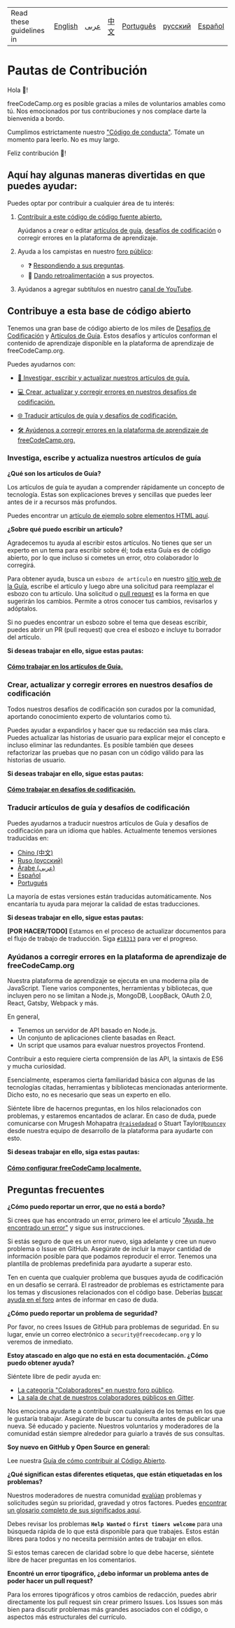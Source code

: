 <table>
    <tr>
        <!-- Do not translate this table -->
        <td> Read these guidelines in </td>
        <td><a href="/CONTRIBUTING.md"> English </a></td>
        <td><a href="/docs/arabic/CONTRIBUTING.md"> عربى </a></td>
        <td><a href="/docs/chinese/CONTRIBUTING.md"> 中文 </a></td>
        <td><a href="/docs/portuguese/CONTRIBUTING.md"> Português </a></td>
        <td><a href="/docs/russian/CONTRIBUTING.md"> русский </a></td>
        <td><a href="/docs/spanish/CONTRIBUTING.md"> Español </a></td>
    </tr>
</table>

# Pautas de Contribución

Hola 👋!

freeCodeCamp.org es posible gracias a miles de voluntarios amables como tú. Nos emocionados por tus contribuciones y nos complace darte la bienvenida a bordo.

Cumplimos estrictamente nuestro ["Código de conducta"](https://www.freecodecamp.org/code-of-conduct). Tómate un momento para leerlo. No es muy largo.

Feliz contribución 🎉!

## Aquí hay algunas maneras divertidas en que puedes ayudar:

Puedes optar por contribuir a cualquier área de tu interés:

1. [Contribuir a este código de código fuente abierto.](#contribute-to-this-open-source-codebase)

    Ayúdanos a crear o editar [artículos de guía](https://www.freecodecamp.org/guide), [desafíos de codificación](https://www.freecodecamp.org/learn) o corregir errores en la plataforma de aprendizaje.

2. Ayuda a los campistas en nuestro [foro público](https://www.freecodecamp.org/forum/):

    - ❓ [Respondiendo a sus preguntas](https://www.freecodecamp.org/forum/?max_posts=1).
    - 💬 [Dando retroalimentación](https://www.freecodecamp.org/forum/c/project-feedback?max_posts=1) a sus proyectos.

3. Ayúdanos a agregar subtítulos en nuestro [canal de YouTube](https://www.youtube.com/channel/UC8butISFwT-Wl7EV0hUK0BQ/videos).

## Contribuye a esta base de código abierto

Tenemos una gran base de código abierto de los miles de [Desafíos de Codificación](https://www.freecodecamp.org/learn) y [Artículos de Guía](https://www.freecodecamp.org/guide). Estos desafíos y artículos conforman el contenido de aprendizaje disponible en la plataforma de aprendizaje de freeCodeCamp.org.

Puedes ayudarnos con:

- [📝 Investigar, escribir y actualizar nuestros artículos de guía.](#investiga-escribe-y-actualiza-nuestros-artículos-de-guía)

- [💻 Crear, actualizar y corregir errores en nuestros desafíos de codificación.](#crear-actualizar-y-corregir-errores-en-nuestros-desafíos-de-codificación)

- [🌐 Traducir artículos de guía y desafíos de codificación.](#traducir-artículos-de-guía-y-desafíos-de-codificación)

- [🛠 Ayúdenos a corregir errores en la plataforma de aprendizaje de freeCodeCamp.org.](#ayúdenos-a-corregir-errores-en-la-plataforma-de-aprendizaje-de-freeCodeCamp.org)

### Investiga, escribe y actualiza nuestros artículos de guía

**¿Qué son los artículos de Guía?**

Los artículos de guía te ayudan a comprender rápidamente un concepto de tecnología. Estas son explicaciones breves y sencillas que puedes leer antes de ir a recursos más profundos.

Puedes encontrar un [artículo de ejemplo sobre elementos HTML aquí](./client/src/pages/html/elements/index.md).

**¿Sobre qué puedo escribir un artículo?**

Agradecemos tu ayuda al escribir estos artículos. No tienes que ser un experto en un tema para escribir sobre él; toda esta Guía es de código abierto, por lo que incluso si cometes un error, otro colaborador lo corregirá.

Para obtener ayuda, busca un `esbozo de artículo` en nuestro [sitio web de la Guía](https://www.freecodecamp.org/guide), escribe el artículo y luego abre una solicitud para reemplazar el esbozo con tu artículo. Una solicitud o [pull request](https://help.github.com/articles/about-pull-requests/) es la forma en que sugerirán los cambios. Permite a otros conocer tus cambios, revisarlos y adóptalos.

Si no puedes encontrar un esbozo sobre el tema que deseas escribir, puedes abrir un PR (pull request) que crea el esbozo e incluye tu borrador del artículo.

**Si deseas trabajar en ello, sigue estas pautas:**

#### [Cómo trabajar en los artículos de Guía.](/docs/how-to-work-on-guide-articles.md)

### Crear, actualizar y corregir errores en nuestros desafíos de codificación

Todos nuestros desafíos de codificación son curados por la comunidad, aportando conocimiento experto de voluntarios como tú.

Puedes ayudar a expandirlos y hacer que su redacción sea más clara. Puedes actualizar las historias de usuario para explicar mejor el concepto e incluso eliminar las redundantes. Es posible también que desees refactorizar las pruebas que no pasan con un código válido para las historias de usuario.

**Si deseas trabajar en ello, sigue estas pautas:**

#### [Cómo trabajar en desafíos de codificación.](/docs/how-to-work-on-coding-challenges.md)

### Traducir artículos de guía y desafíos de codificación

Puedes ayudarnos a traducir nuestros artículos de Guía y desafíos de codificación para un idioma que hables. Actualmente tenemos versiones traducidas en:

- [Chino (中文)](https://github.com/freeCodeCamp/freeCodeCamp/tree/master/curriculum/challenges/chinese)
- [Ruso (русский)](https://github.com/freeCodeCamp/freeCodeCamp/tree/master/curriculum/challenges/russian)
- [Árabe (عربى)](https://github.com/freeCodeCamp/freeCodeCamp/tree/master/curriculum/challenges/arabic)
- [Español](https://github.com/freeCodeCamp/freeCodeCamp/tree/master/curriculum/challenges/spanish)
- [Portugués](https://github.com/freeCodeCamp/freeCodeCamp/tree/master/curriculum/challenges/portuguese)

La mayoría de estas versiones están traducidas automáticamente. Nos encantaría tu ayuda para mejorar la calidad de estas traducciones.

**Si deseas trabajar en ello, sigue estas pautas:**

**[POR HACER/TODO]** Estamos en el proceso de actualizar documentos para el flujo de trabajo de traducción. Siga [`#18313`](https://github.com/freeCodeCamp/freeCodeCamp/issues/18313) para ver el progreso.

### Ayúdanos a corregir errores en la plataforma de aprendizaje de freeCodeCamp.org

Nuestra plataforma de aprendizaje se ejecuta en una moderna pila de JavaScript. Tiene varios componentes, herramientas y bibliotecas, que incluyen pero no se limitan a Node.js, MongoDB, LoopBack, OAuth 2.0, React, Gatsby, Webpack y más.

En general,

- Tenemos un servidor de API basado en Node.js.
- Un conjunto de aplicaciones cliente basadas en React.
- Un script que usamos para evaluar nuestros proyectos Frontend.

Contribuir a esto requiere cierta comprensión de las API, la sintaxis de ES6 y mucha curiosidad.

Esencialmente, esperamos cierta familiaridad básica con algunas de las tecnologías citadas, herramientas y bibliotecas mencionadas anteriormente. Dicho esto, no es necesario que seas un experto en ello.

Siéntete libre de hacernos preguntas, en los hilos relacionados con problemas, y estaremos encantados de aclarar. En caso de duda, puede comunicarse con Mrugesh Mohapatra [`@raisedadead`](https://github.com/raisedadead) o Stuart Taylor[`@bouncey`](https://github.com/bouncey) desde nuestra equipo de desarrollo de la plataforma para ayudarte con esto.

**Si deseas trabajar en ello, siga estas pautas:**

#### [Cómo configurar freeCodeCamp localmente.](/docs/how-to-setup-freecodecamp-locally.md)

## Preguntas frecuentes

**¿Cómo puedo reportar un error, que no está a bordo?**

Si crees que has encontrado un error, primero lee el artículo ["Ayuda, he encontrado un error"](https://forum.freecodecamp.org/t/how-to-report-a-bug/19543) y sigue sus instrucciones.

Si estás seguro de que es un error nuevo, siga adelante y cree un nuevo problema o Issue en GitHub. Asegúrate de incluir la mayor cantidad de información posible para que podamos reproducir el error. Tenemos una plantilla de problemas predefinida para ayudarte a superar esto.

Ten en cuenta que cualquier problema que busques ayuda de codificación en un desafío se cerrará. El rastreador de problemas es estrictamente para los temas y discusiones relacionados con el código base. Deberías [buscar ayuda en el foro](https://www.freecodecamp.org/forum) antes de informar en caso de duda.

**¿Cómo puedo reportar un problema de seguridad?**

Por favor, no crees Issues de GitHub para problemas de seguridad. En su lugar, envíe un correo electrónico a `security@freecodecamp.org` y lo veremos de inmediato.

**Estoy atascado en algo que no está en esta documentación. ¿Cómo puedo obtener ayuda?**

Siéntete libre de pedir ayuda en:

- [La categoría "Colaboradores" en nuestro foro público](https://www.freecodecamp.org/forum/c/contributors).
- [La sala de chat de nuestros colaboradores públicos en Gitter](https://gitter.im/FreeCodeCamp/Contributors).

Nos emociona ayudarte a contribuir con cualquiera de los temas en los que le gustaría trabajar. Asegúrate de buscar tu consulta antes de publicar una nueva. Sé educado y paciente. Nuestros voluntarios y moderadores de la comunidad están siempre alrededor para guiarlo a través de sus consultas.

**Soy nuevo en GitHub y Open Source en general:**

Lee nuestra [Guía de cómo contribuir al Código Abierto](https://github.com/freeCodeCamp/how-to-contribute-to-open-source).

**¿Qué significan estas diferentes etiquetas, que están etiquetadas en los problemas?**

Nuestros moderadores de nuestra comunidad [evalúan](https://en.wikipedia.org/wiki/Software_bug#Bug_management) problemas y solicitudes según su prioridad, gravedad y otros factores. Puedes [encontrar un glosario completo de sus significados aquí](https://github.com/freecodecamp/freecodecamp/labels).

Debes revisar los problemas **`Help Wanted`** o **`first timers welcome`** para una búsqueda rápida de lo que está disponible para que trabajes. Estos están libres para todos y no necesita permisión antes de trabajar en ellos.

Si estos temas carecen de claridad sobre lo que debe hacerse, siéntete libre de hacer preguntas en los comentarios.

**Encontré un error tipográfico, ¿debo informar un problema antes de poder hacer un pull request?**

Para los errores tipográficos y otros cambios de redacción, puedes abrir directamente los pull request sin crear primero Issues. Los Issues son más bien para discutir problemas más grandes asociados con el código, o aspectos más estructurales del currículo.
